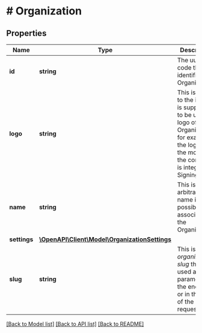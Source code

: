 # # Organization

## Properties

Name | Type | Description | Notes
------------ | ------------- | ------------- | -------------
**id** | **string** | The uuid code that identifies the Organization | [optional] 
**logo** | **string** | This is the url to the image is supposed to be used as logo of the Organization, for example the logo or the motto of the company is integrating SigningToday | [optional] 
**name** | **string** | This is an arbitrary name is possible to associate to the Organization | [optional] 
**settings** | [**\OpenAPI\Client\Model\OrganizationSettings**](OrganizationSettings.md) |  | [optional] 
**slug** | **string** | This is the _organization-slug_ that is used as parameter in the endpoints or in the body of the requests | [optional] 

[[Back to Model list]](../../README.md#documentation-for-models) [[Back to API list]](../../README.md#documentation-for-api-endpoints) [[Back to README]](../../README.md)


